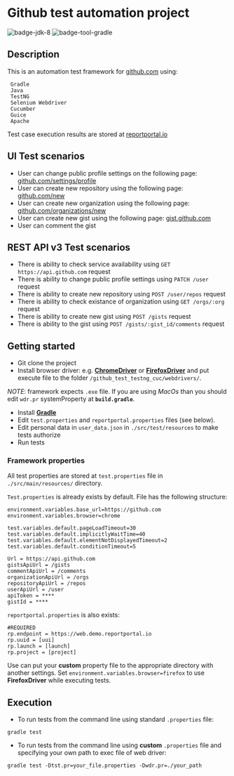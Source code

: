 # Github test automation project
![badge-jdk-8] ![badge-tool-gradle]


## Description
This is an automation test framework for [github.com][github_com] using:
```
 Gradle
 Java
 TestNG
 Selenium Webdriver
 Cucumber
 Guice
 Apache
```
Test case execution results are stored at [reportportal.io][reportportal_io]

## UI Test scenarios
* User can change public profile settings on the following page: [github.com/settings/profile][github_profile]
* User can create new repository using the following page: [github.com/new][github_new_rep]
* User can create new organization using the following page: [github.com/organizations/new][github_new_org]
* User can create new gist using the following page: [gist.github.com][github_new_gist]
* User can comment the gist

## REST API v3 Test scenarios
* There is ability to check service availability using `GET https://api.github.com` request
* There is ability to change public profile settings using `PATCH /user` request
* There is ability to create new repository using `POST /user/repos` request
* There is ability to check existance of organization using `GET /orgs/:org` request
* There is ability to create new gist using `POST /gists` request
* There is ability to the gist using `POST /gists/:gist_id/comments` request

## Getting started
* Git clone the project
* Install browser driver: e.g. **[ChromeDriver]** or **[FirefoxDriver]** and put execute file to the folder `/github_test_testng_cuc/webdrivers/`.

*NOTE*: framework expects `.exe` file. If you are using *MacOs* than you should edit `wdr.pr` systemProperty at **`build.gradle`**.
* Install **[Gradle]**
* Edit `test.properties` and `reportportal.properties` files (see below).
* Edit personal data in `user_data.json` in `./src/test/resources` to make tests authorize
* Run tests

### Framework properties
All test properties are stored at `test.properties` file in `./src/main/resources/` directory.

`Test.properties` is already exists by default. File has the following structure:

```text
environment.variables.base_url=https://github.com
environment.variables.browser=chrome

test.variables.default.pageLoadTimeout=30
test.variables.default.implicitlyWaitTime=40
test.variables.default.elementNotDisplayedTimeout=2
test.variables.default.conditionTimeout=5

Url = https://api.github.com
gistsApiUrl = /gists
commentApiUrl = /comments
organizationApiUrl = /orgs
repositoryApiUrl = /repos
userApiUrl = /user
apiToken = ****
gistId = ****
```

`reportportal.properties` is also exists:
```text
#REQUIRED
rp.endpoint = https://web.demo.reportportal.io
rp.uuid = [uui]
rp.launch = [launch]
rp.project = [project]
```

Use can put your **custom** property file to the appropriate directory with another settings.
Set `environment.variables.browser=firefox` to use **FirefoxDriver** while executing tests.


## Execution
* To run tests from the command line using standard `.properties` file:
 ```
 gradle test
 ```

* To run tests from the command line using **custom** `.properties` file and specifying your own path to exec file of web driver:
 ```
 gradle test -Dtst.pr=your_file.properties -Dwdr.pr=./your_path
 ```

[github_com]: https://www.github.com
[reportportal_io]: https://reportportal.io
[github_profile]: https://github.com/settings/profile
[github_new_rep]: https://github.com/new
[github_new_org]: https://github.com/organizations/new
[github_new_gist]: https://gist.github.com
[badge-jdk-8]: https://img.shields.io/badge/jdk-8-yellow.svg "JDK-8"
[badge-tool-gradle]: https://img.shields.io/badge/tool-gradle-blue.svg "Gradle wrapper included"
[badge-junit-jupiter]: https://img.shields.io/badge/junit-jupiter-green.svg "JUnit Jupiter Engine"
[ChromeDriver]: https://sites.google.com/a/chromium.org/chromedriver/getting-started
[FirefoxDriver]: https://developer.mozilla.org/en-US/docs/Mozilla/QA/Marionette/WebDriver
[Gradle]: https://gradle.org/install/